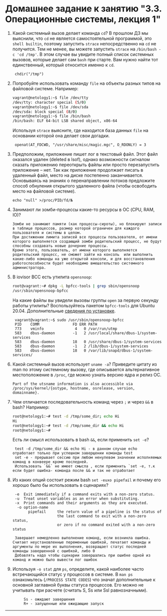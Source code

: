 # Домашнее задание к занятию "3.3. Операционные системы, лекция 1"

1. Какой системный вызов делает команда `cd`? В прошлом ДЗ мы выяснили, что `cd` не является самостоятельной  программой, это `shell builtin`, поэтому запустить `strace` непосредственно на `cd` не получится. Тем не менее, вы можете запустить `strace` на `/bin/bash -c 'cd /tmp'`. В этом случае вы увидите полный список системных вызовов, которые делает сам `bash` при старте. Вам нужно найти тот единственный, который относится именно к `cd`.

   ` chdir("/tmp")`

3. Попробуйте использовать команду `file` на объекты разных типов на файловой системе. Например:
    ```bash
    vagrant@netology1:~$ file /dev/tty
    /dev/tty: character special (5/0)
    vagrant@netology1:~$ file /dev/sda
    /dev/sda: block special (8/0)
    vagrant@netology1:~$ file /bin/bash
    /bin/bash: ELF 64-bit LSB shared object, x86-64
    ```
    Используя `strace` выясните, где находится база данных `file` на основании которой она делает свои догадки.
    
    ` openat(AT_FDCWD, "/usr/share/misc/magic.mgc", O_RDONLY) = 3`

    
1. Предположим, приложение пишет лог в текстовый файл. Этот файл оказался удален (deleted в lsof), однако возможности сигналом сказать приложению переоткрыть файлы или просто перезапустить приложение – нет. Так как приложение продолжает писать в удаленный файл, место на диске постепенно заканчивается. Основываясь на знаниях о перенаправлении потоков предложите способ обнуления открытого удаленного файла (чтобы освободить место на файловой системе).
        
       echo "null" >/proc/PID/fd/№

3. Занимают ли зомби-процессы какие-то ресурсы в ОС (CPU, RAM, IO)?
  
       Зомби не занимают памяти (как процессы-сироты), но блокируют записи в таблице процессов, размер которой ограничен для каждого пользователя и системы в целом.
       При достижении лимита записей все процессы пользователя, от имени которого выполняется создающий зомби родительский процесс, не будут способны создавать новые дочерние процессы. 
       Кроме этого, пользователь, от имени которого выполняется родительский процесс, не сможет зайти на консоль  или выполнить какие-либо команды на уже открытой консоли, и для восстановления работоспособности будет необходимо вмешательство системного администратора.

5. В iovisor BCC есть утилита `opensnoop`:
    ```bash
    root@vagrant:~# dpkg -L bpfcc-tools | grep sbin/opensnoop
    /usr/sbin/opensnoop-bpfcc
    ```
    На какие файлы вы увидели вызовы группы `open` за первую секунду работы утилиты? Воспользуйтесь пакетом `bpfcc-tools` для Ubuntu 20.04. Дополнительные [сведения по установке](https://github.com/iovisor/bcc/blob/master/INSTALL.md).
    
        vagrant@vagrant:~$ sudo /usr/sbin/opensnoop-bpfcc
        PID    COMM               FD ERR PATH
        773    vminfo              4   0 /var/run/utmp
        583    dbus-daemon        -1   2 /usr/local/share/dbus-1/system-services
        583    dbus-daemon        18   0 /usr/share/dbus-1/system-services
        583    dbus-daemon        -1   2 /lib/dbus-1/system-services
        583    dbus-daemon        18   0 /var/lib/snapd/dbus-1/system-services/

1. Какой системный вызов использует `uname -a`? Приведите цитату из man по этому системному вызову, где описывается альтернативное местоположение в `/proc`, где можно узнать версию ядра и релиз ОС.

       Part of the utsname information is also accessible via
       /proc/sys/kernel/{ostype, hostname, osrelease, version,
       domainname}.
       
3. Чем отличается последовательность команд через `;` и через `&&` в bash? Например:
    ```bash
    root@netology1:~# test -d /tmp/some_dir; echo Hi
    Hi
    root@netology1:~# test -d /tmp/some_dir && echo Hi
    root@netology1:~#
    ```
    Есть ли смысл использовать в bash `&&`, если применить `set -e`?
    
    
        test -d /tmp/some_dir && echo Hi - в данном случае echo  отработает только при успешном заверщении команды test
        set -e - прерывает сессию при любом ненулевом значении исполняемых команд в конвеере кроме последней.
        Использовать `&&` не имеет смысла , если применить `set -e, т.к если будет ошибка- команда после && и так не отработает
        
       
1. Из каких опций состоит режим bash `set -euxo pipefail` и почему его хорошо было бы использовать в сценариях?
        
        -e  Exit immediately if a command exits with a non-zero status.
        -u  Treat unset variables as an error when substituting.
        -x  Print commands and their arguments as they are executed.
         -o option-name
              pipefail     the return value of a pipeline is the status of
                           the last command to exit with a non-zero status,
                           or zero if no command exited with a non-zero status
                           
        Завершает немедленно выполнение команд, если возникла ошибка. Считает неустановленные переменные ошибкой, печатает команды и аргументы по мере их выполнения, возвращает статус последней команды завершенной с ошибкой, либо 0
        Добавлять надо чтобы сценарии завершались при ошибке одной из команд и можно было вывести лог ошибок
    
3. Используя `-o stat` для `ps`, определите, какой наиболее часто встречающийся статус у процессов в системе. В `man ps` ознакомьтесь (`/PROCESS STATE CODES`) что значат дополнительные к основной заглавной буквы статуса процессов. Его можно не учитывать при расчете (считать S, Ss или Ssl равнозначными).

            Ss - ожидают завершения
            R+ - запущенные или ожидающие запуск

---
